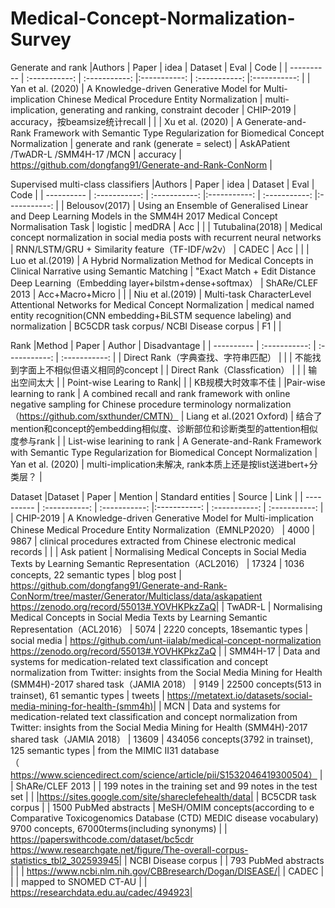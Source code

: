 # Medical-Concept-Normalization-Survey

Generate and rank
|Authors    | Paper     | idea     |  Dataset     |  Eval     |  Code     |
| ---------- | :-----------:  | :-----------: |:-----------:  | :-----------: |:-----------:  |
| Yan et al. (2020)     | A Knowledge-driven Generative Model for Multi-implication Chinese Medical Procedure Entity Normalization     | multi-implication, generating and ranking, constraint decoder    | CHIP-2019    | accuracy，按beamsize统计recall    |      |
| Xu et al. (2020)      | A Generate-and-Rank Framework with Semantic Type Regularization for Biomedical Concept Normalization     | generate and rank (generate = select)    | AskAPatient /TwADR-L /SMM4H-17 /MCN    | accuracy   | https://github.com/dongfang91/Generate-and-Rank-ConNorm     |

Supervised multi-class classifiers
|Authors    | Paper     | idea     |  Dataset     |  Eval     |  Code     |
| ---------- | :-----------:  | :-----------: |:-----------:  | :-----------: |:-----------:  |
| Belousov(2017)    | Using an Ensemble of Generalised Linear and Deep Learning Models in the SMM4H 2017 Medical Concept Normalisation Task     | logistic    | medDRA    | Acc   |      |
|   Tutubalina(2018)   | Medical concept normalization in social media posts with recurrent neural networks     |  RNN/LSTM/GRU + Similarity feature（TF-IDF/w2v） | CADEC    | Acc    |      |
|  Luo et al.(2019)     | A Hybrid Normalization Method for Medical Concepts in Clinical Narrative using Semantic Matching     | "Exact Match + Edit Distance Deep Learning（Embedding layer+bilstm+dense+softmax）   | ShARe/CLEF 2013   | Acc+Macro+Micro  |     |
| Niu et al.(2019)    | Multi-task CharacterLevel Attentional Networks for Medical Concept Normalization     | medical named entity recognition(CNN embedding+BiLSTM sequence labeling) and normalization    | BC5CDR task corpus/ NCBI Disease corpus    | F1    |  |

Rank
|Method   | Paper     | Author     |  Disadvantage  |
| ---------- | :-----------:  | :-----------: | :-----------: |
| Direct Rank（字典查找、字符串匹配） |   |   |  不能找到字面上不相似但语义相同的concept |
| Direct Rank（Classfication） |   |   |  输出空间太大 |
| Point-wise Learing to Rank|   |   |  KB规模大时效率不佳  |
|Pair-wise learning to rank |   A combined recall and rank framework with online negative sampling for Chinese procedure terminology normalization（https://github.com/sxthunder/CMTN） |  Liang et al.(2021 Oxford) | 结合了mention和concept的embedding相似度、诊断部位和诊断类型的attention相似度参与rank |
| List-wise learining to rank |  A Generate-and-Rank Framework with Semantic Type Regularization for Biomedical Concept Normalization        |  Yan et al. (2020)     |  multi-implication未解决, rank本质上还是按list送进bert+分类层？ |

Dataset
|Dataset    | Paper | Mention     | Standard entities     |  Source     |   Link |
| ---------- | :-----------:  | :-----------: |:-----------:  | :-----------:  | :-----------:  | 
| CHIP-2019   |    A Knowledge-driven Generative Model for Multi-implication Chinese Medical Procedure Entity Normalization（EMNLP2020）   |   4000   | 9867    | clinical procedures extracted from Chinese electronic medical records    | | 
| Ask patient   |   Normalising Medical Concepts in Social Media Texts by Learning Semantic Representation（ACL2016）    |  17324    | 1036 concepts, 22 semantic types    |  blog post     | https://github.com/dongfang91/Generate-and-Rank-ConNorm/tree/master/Generator/Multiclass/data/askapatient   https://zenodo.org/record/55013#.YOVHKPkzZaQ|
| TwADR-L   |   Normalising Medical Concepts in Social Media Texts by Learning Semantic Representation（ACL2016）    |    5074  | 2220 concepts, 18semantic types   | social media    | https://github.com/unt-iialab/medical-concept-normalization  https://zenodo.org/record/55013#.YOVHKPkzZaQ |
| SMM4H-17   |  Data and systems for medication-related text classification and concept normalization from Twitter: insights from the Social Media Mining for Health (SMM4H)-2017 shared task（JAMIA 2018）     |   9149   | 22500 concepts(513 in trainset), 61 semantic types    |  tweets     | https://metatext.io/datasets/social-media-mining-for-health-(smm4h)|
| MCN  |   Data and systems for medication-related text classification and concept normalization from Twitter: insights from the Social Media Mining for Health (SMM4H)-2017 shared task（JAMIA 2018）    |  13609    | 434056 concepts(3792 in trainset), 125 semantic types    | from the MIMIC II31 database（https://www.sciencedirect.com/science/article/pii/S1532046419300504）    |
| ShARe/CLEF 2013   |       |    199 notes in the training set and 99 notes in the test set   |    |     |https://sites.google.com/site/shareclefehealth/data|
| BC5CDR task corpus   |       |  1500 PubMed abstracts     |  MeSH/OMIM concepts(according to e Comparative Toxicogenomics Database (CTD) MEDIC disease vocabulary) 9700 concepts, 67000terms(including synonyms)   |     | https://paperswithcode.com/dataset/bc5cdr   https://www.researchgate.net/figure/The-overall-corpus-statistics_tbl2_302593945|
| NCBI Disease corpus   |       |  793 PubMed abstracts   |    |     | https://www.ncbi.nlm.nih.gov/CBBresearch/Dogan/DISEASE/|
| CADEC   |       |      | mapped to SNOMED CT-AU    |     | https://researchdata.edu.au/cadec/494923|

